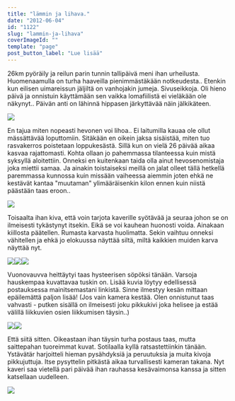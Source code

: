 ```yaml
---
title: "lämmin ja lihava."
date: "2012-06-04"
id: "1122"
slug: "lammin-ja-lihava"
coverImageId: ""
template: "page"
post_button_label: "Lue lisää"
---
```


26km pyöräily ja reilun parin tunnin tallipäivä meni ihan urheilusta. Huomenaamulla on turha haaveilla pienimmästäkään notkeudesta.. Etenkin kun eilisen uimareissun jäljiltä on vanhojakin jumeja. Sivuseikkoja. Oli hieno päivä ja onnistuin käyttämään sen vaikka lomafiilistä ei vieläkään ole näkynyt.. Päivän anti on lähinnä hippasen järkyttävää näin jälkikäteen.

[![](/images/IMG_1619.png)](http://1.bp.blogspot.com/-Yck6-JQL660/T80V723v3bI/AAAAAAAAAuo/Zu1l0ajpcyc/s1600/IMG_1619.png)

En tajua miten nopeasti hevonen voi lihoa.. Ei laitumilla kauaa ole ollut mässättävää loputtomiin. Sitäkään en oikein jaksa sisäistää, miten tuo rasvakerros poistetaan loppukesästä. Sillä kun on vielä 26 päivää aikaa kasvaa rajattomasti. Kohta ollaan jo pahemmassa tilanteessa kuin mistä syksyllä aloitettiin. Onneksi en kuitenkaan taida olla ainut hevosenomistaja joka miettii samaa. Ja ainakin toistaiseksi meillä on jalat olleet tällä hetkellä paremmassa kunnossa kuin missään vaiheessa aiemmin joten ehkä ne kestävät kantaa "muutaman" ylimääräisenkin kilon ennen kuin niistä päästään taas eroon..

[![](/images/IMG_1599.png)](http://4.bp.blogspot.com/-1OWMopJ1Az4/T80V1M3Jr1I/AAAAAAAAAuY/-RVsHgtq3lI/s1600/IMG_1599.png)

Toisaalta ihan kiva, että voin tarjota kaverille syötävää ja seuraa johon se on ilmeisesti tykästynyt itsekin. Eikä se voi kauhean huonosti voida. Ainakaan kiillosta päätellen. Rumasta karvasta huolimatta. Sekin vaihtuu onneksi vähitellen ja ehkä jo elokuussa näyttää siltä, miltä kaikkien muiden karva näyttää nyt.

[![](/images/IMG_1602.png)](http://3.bp.blogspot.com/-VXVWFFiZJZI/T80V4Ql2X8I/AAAAAAAAAug/0795PVsXiZ0/s1600/IMG_1602.png)[![](/images/IMG_1628.png)](http://3.bp.blogspot.com/-DaHwgisSsxk/T80V-jbdFVI/AAAAAAAAAuw/jWjQ-DNkRaY/s1600/IMG_1628.png)[![](/images/IMG_1630.png)](http://2.bp.blogspot.com/-yhq0jVjLpsk/T80WBrcB6gI/AAAAAAAAAu4/uw9tSyUk3hM/s1600/IMG_1630.png)

Vuonovauvva heittäytyi taas hysteerisen söpöksi tänään. Varsoja hauskempaa kuvattavaa tuskin on. Lisää kuvia löytyy edellisessä postauksessa mainitsemastani linkistä. Sinne ilmestyy kesän mittaan epäilemättä paljon lisää! (Jos vain kamera kestää. Olen onnistunut taas vahvasti - putken sisällä on ilmeisesti joku pikkukivi joka helisee ja estää välillä liikkuvien osien liikkumisen täysin..)

[![](/images/IMG_1729.png)](http://4.bp.blogspot.com/-Ei5bWL5ZkoQ/T80WNLStm9I/AAAAAAAAAvY/No3rpKbG6vo/s1600/IMG_1729.png)[![](/images/IMG_1725.png)](http://1.bp.blogspot.com/-YejMsjBEX8E/T80WKdTOXHI/AAAAAAAAAvQ/ovOw2ti03gc/s1600/IMG_1725.png)

Että siitä sitten. Oikeastaan ihan täysin turha postaus taas, mutta saittepahan tuoreimmat kuvat. Sotilaalla kyllä ratsastettiinkin tänään. Ystävätär harjoitteli hieman pysähdyksiä ja peruutuksia ja muita kivoja pikkujuttuja. Itse pysyttelin pitkästä aikaa turvallisesti kameran takana. Nyt kaveri saa vietellä pari päivää ihan rauhassa kesävaimonsa kanssa ja sitten katsellaan uudelleen.

[![](/images/IMG_1945.png)](http://4.bp.blogspot.com/-dVD9WtqrnRA/T80WHbVRSNI/AAAAAAAAAvI/U-bnVJ-7QDQ/s1600/IMG_1945.png)
